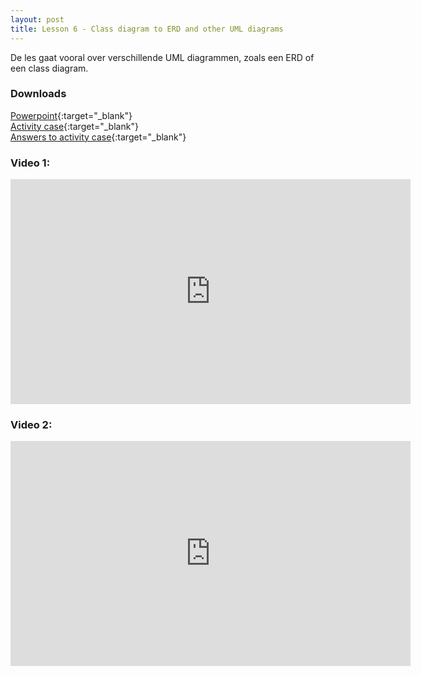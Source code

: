 ```yaml
---
layout: post
title: Lesson 6 - Class diagram to ERD and other UML diagrams
---
```


De les gaat vooral over verschillende UML diagrammen, zoals een ERD of een class diagram.

### Downloads

[Powerpoint](https://drive.google.com/file/d/1X1TN4GCTz8sd92oC41hTGuPuZhFjJ3N0/view?usp=sharing){:target="_blank"}  
[Activity case](https://drive.google.com/file/d/1rzJP8SMSXYtEoRzBZQbuGQPSCbA7vESl/view?usp=sharing){:target="_blank"}  
[Answers to activity case](https://drive.google.com/file/d/1dHO1WqLLVNgGa_0FIg3f7WxrnQ4l4d46/view?usp=sharing){:target="_blank"}

### Video 1:
<iframe width="640" height="360" src="https://www.youtube.com/embed/QpdhBUYk7Kk" frameborder="0" allow="accelerometer; autoplay; encrypted-media; gyroscope; picture-in-picture" allowfullscreen></iframe>

### Video 2:
<iframe width="640" height="360" src="https://www.youtube.com/embed/-CuY5ADwn24" frameborder="0" allow="accelerometer; autoplay; encrypted-media; gyroscope; picture-in-picture" allowfullscreen></iframe>



